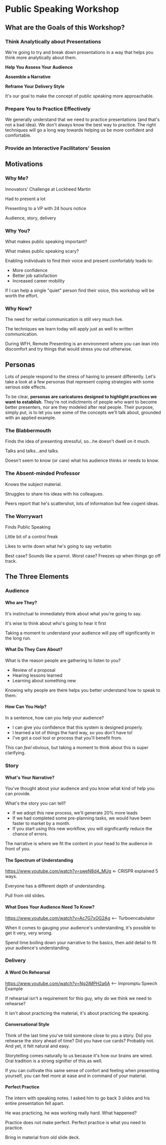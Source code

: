 # Public Speaking Workshop

## What are the Goals of this Workshop?

### Think Analytically about Presentations

We're going to try and break down presentations in a way that helps you think more analytically about them.

**Help You Assess Your Audience**

**Assemble a Narrative**

**Reframe Your Delivery Style**

It's our goal to make the concept of public speaking more approachable.

### Prepare You to Practice Effectively

We generally understand that we need to practice presentations (and that's not a bad idea).
We don't always know the best way to practice.
The right techniques will go a long way towards helping us be more confident and comfortable.

### Provide an Interactive Facilitators' Session

## Motivations

### Why Me?

Innovators' Challenge at Lockheed Martin

Had to present a lot

Presenting to a VP with 24 hours notice

Audience, story, delivery

### Why You?

What makes public speaking important?

What makes public speaking scary?

Enabling individuals to find their voice and present comfortably leads to:

*   More confidence
*   Better job satisfaction
*   Increased career mobility

If I can help a single "quiet" person find their voice, this workshop will be worth the effort.

### Why Now?

The need for verbal communication is still very much live.

The techniques we learn today will apply just as well to written communication.

During WFH, Remote Presenting is an environment where you can lean into discomfort and try things that would stress you out otherwise.

## Personas

Lots of people respond to the stress of having to present differently. Let's take a look at a few personas that represent coping strategies with some serious side effects.

To be clear, **personas are caricatures designed to highlight practices we want to establish**. They're not indictments of people who want to become better presenters, nor are they modeled after real people. Their purpose, simply put, is to let you see some of the concepts we'll talk about, grounded with an applied example.

### The Blabbermouth

Finds the idea of presenting stressful, so...he doesn't dwell on it much.

Talks and talks...and talks.

Doesn't seem to know (or care) what his audience thinks or needs to know.

### The Absent-minded Professor

Knows the subject material.

Struggles to share his ideas with his colleagues.

Peers report that he's scattershot, lots of information but few cogent ideas.

### The Worrywart

Finds Public Speaking

Little bit of a control freak

Likes to write down what he's going to say verbatim

Best case? Sounds like a parrot. Worst case? Freezes up when things go off track.

## The Three Elements

### Audience

#### Who are They?

It's instinctual to immediately think about what you're going to say.

It's wise to think about who's going to hear it first

Taking a moment to understand your audience will pay off significantly in the long run.

#### What Do They Care About?

What is the reason people are gathering to listen to you?

*   Review of a proposal
*   Hearing lessons learned
*   Learning about something new

Knowing why people are there helps you better understand how to speak to them.

#### How Can You Help?

In a sentence, how can you help your audience?

*   I can give you confidence that this system is designed properly.
*   I learned a lot of things the hard way, so you don't have to!
*   I've got a cool tool or process that you'll benefit from.

This can _feel_ obvious, but taking a moment to think about this is super clarifying.

### Story

#### What's Your Narrative?

You've thought about your audience and you know what kind of help you can provide.

What's the story you can tell?

*   If we adopt this new process, we'll generate 20% more leads
*   If we had completed some pre-planning tasks, we would have been faster to market by a month.
*   If you start using this new workflow, you will significantly reduce the chance of errors.

The narrative is where we fit the content in your head to the audience in front of you.

#### The Spectrum of Understanding

https://www.youtube.com/watch?v=sweN8d4_MUg <- CRISPR explained 5 ways.

Everyone has a different depth of understanding.

Pull from old slides.

#### What Does Your Audience Need To Know?

https://www.youtube.com/watch?v=Ac7G7xOG2Ag <-- Turboencabulator

When it comes to gauging your audience's understanding, it's possible to get it very, very wrong.

Spend time boiling down your narrative to the basics, then add detail to fit your audience's understanding.

### Delivery

#### A Word On Rehearsal

https://www.youtube.com/watch?v=Ng2jMPH2a6A <-- Impromptu Speech Example

If rehearsal isn't a requirement for this guy, why do we think we need to rehearse?

It isn't about practicing the material, it's about practicing the speaking.

#### Conversational Style

Think of the last time you've told someone close to you a story. Did you rehearse the story ahead of time? Did you have cue cards? Probably not. And yet, it felt natural and easy.

Storytelling comes naturally to us because it's how our brains are wired. Oral tradition is a strong signifier of this as well.

If you can cultivate this same sense of confort and feeling when presenting yourself, you can feel more at ease and in command of your material.

#### Perfect Practice

The intern with speaking notes. I asked him to go back 3 slides and his entire presentation fell apart.

He was practicing, he was working really hard. What happened?

Practice does not make perfect. Perfect practice is what you need to practice.

Bring in material from old slide deck.
